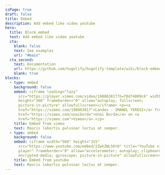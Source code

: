 ```yaml
---
isPage: true
draft: false
title: Embed
description: Add embed like video youtube
hero:
  title: Block embed
  text: Add embed like video youtube
  cta:
    blank: false
    text: See examples
    url: "#main"
  cta_second:
    text: Documentation
    url: https://github.com/hugolify/hugolify-template/wiki/block-embed
    blank: true
blocks:
  - type: embed
    background: false
    embed: <iframe loading="lazy"
      src="https://player.vimeo.com/video/198063817?h=f0d74009c6" width="640"
      height="360" frameborder="0" allow="autoplay; fullscreen;
      picture-in-picture" allowfullscreen></iframe> <p><a
      href="https://vimeo.com/198063817">Landes - IMANOL YEREGI</a> from <a
      href="https://vimeo.com/unaiborda">Unai Borda</a> on <a
      href="https://vimeo.com">Vimeo</a>.</p>
    title: Embed from vimeo
    text: Mauris lobortis pulvinar lectus at semper.
  - type: embed
    background: false
    embed: <iframe width="560" height="315"
      src="https://www.youtube.com/embed/2ZwhZWL56t0" title="YouTube video
      player" frameborder="0" allow="accelerometer; autoplay; clipboard-write;
      encrypted-media; gyroscope; picture-in-picture" allowfullscreen></iframe>
    title: Embed from youtube
    text: Mauris lobortis pulvinar lectus at semper.
---
```

